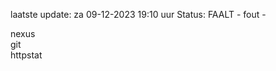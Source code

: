 laatste update: 
za 09-12-2023 19:10   uur 
Status: FAALT - fout - 
<div class="service R">nexus</div><div class="service R">git</div><div class="service G">httpstat</div>